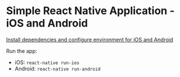 # Simple React Native Application - iOS and Android

[Install dependencies and configure environment for iOS and Android](https://facebook.github.io/react-native/docs/getting-started.html)

Run the app:
- iOS: `react-native run-ios`
- Android: `react-native run-android`
  
